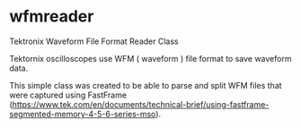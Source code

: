 # wfmreader
Tektronix Waveform File Format Reader Class


Tektornix oscilloscopes use WFM ( waveform ) file format to save waveform data.

This simple class was created to be able to parse and split WFM files that were captured using FastFrame (https://www.tek.com/en/documents/technical-brief/using-fastframe-segmented-memory-4-5-6-series-mso).


